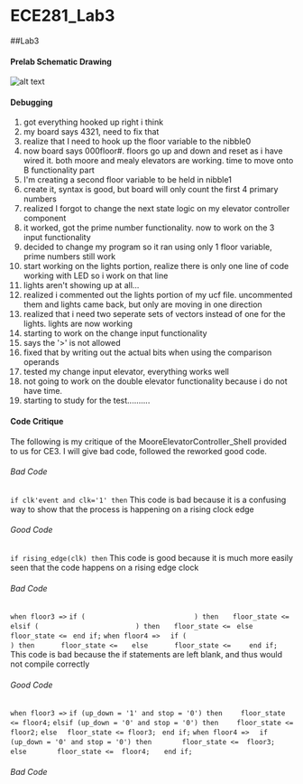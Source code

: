 ECE281_Lab3
===========

##Lab3

#### Prelab Schematic Drawing

![alt text](https://raw.github.com/JeremyGruszka/ECE281_Lab3/master/schematic1.png "Schematic")


#### Debugging
1. got everything hooked up right i think
2. my board says 4321, need to fix that
3. realize that I need to hook up the floor variable to the nibble0
4. now board says 000floor#.  floors go up and down and reset as i have wired it. both moore and mealy elevators are working. time to move onto B functionality part
5. I'm creating a second floor variable to be held in nibble1
6. create it, syntax is good, but board will only count the first 4 primary numbers
7. realized I forgot to change the next state logic on my elevator controller component
8. it worked, got the prime number functionality. now to work on the 3 input functionality
9. decided to change my program so it ran using only 1 floor variable, prime numbers still work
10. start working on the lights portion, realize there is only one line of code working with LED so i work on that line
11. lights aren't showing up at all...
12. realized i commented out the lights portion of my ucf file. uncommented them and lights came back, but only are moving in one direction
13. realized that i need two seperate sets of vectors instead of one for the lights. lights are now working
14. starting to work on the change input functionality
15. says the '>' is not allowed
16. fixed that by writing out the actual bits when using the comparison operands
17. tested my change input elevator, everything works well
18. not going to work on the double elevator functionality because i do not have time.
19. starting to study for the test..........

#### Code Critique
The following is my critique of the MooreElevatorController_Shell provided to us for CE3. I will give bad code, followed the reworked good code.

###### Bad Code
`if clk'event and clk='1' then`
This code is bad because it is a confusing way to show that the process is happening on a rising clock edge

###### Good Code
`if rising_edge(clk) then`
This code is good because it is much more easily seen that the code happens on a rising edge clock

###### Bad Code 
`when floor3 =>`
					`if (							) then `
					`	floor_state <= `
					`elsif (						) then `
					`	floor_state <= 	`
					`else`
					`	floor_state <= 	`
					`end if;`
				`when floor4 =>`
				`	if (							) then `
				`		floor_state <= 	`
				`	else `
				`		floor_state <= 	`
				`	end if;`
This code is bad because the if statements are left blank, and thus would not compile correctly

###### Good Code
`when floor3 =>`
					`if (up_down = '1' and stop = '0') then `
					`	floor_state <= floor4;`
					`elsif (up_down = '0' and stop = '0') then `
					`	floor_state <= 	floor2;`
					`else`
					`	floor_state <= floor3;	`
					`end if;`
				`when floor4 =>`
				`	if (up_down = '0' and stop = '0') then `
				`		floor_state <= 	floor3;`
				`	else `
				`		floor_state <= 	floor4;`
				`	end if;`
				
###### Bad Code



